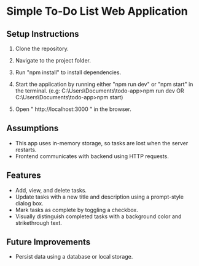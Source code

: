 # Simple To-Do List Web Application 

## Setup Instructions

1. Clone the repository.
2. Navigate to the project folder.
3. Run "npm install" to install dependencies.
4. Start the application by running either "npm run dev" or "npm start" in the terminal.
                (e.g: C:\Users\Documents\todo-app>npm run dev OR C:\Users\Documents\todo-app>npm start)
   
6. Open " http://localhost:3000 " in the browser.

## Assumptions
- This app uses in-memory storage, so tasks are lost when the server restarts.
- Frontend communicates with backend using HTTP requests.

## Features
- Add, view, and delete tasks.
- Update tasks with a new title and description using a prompt-style dialog box.
- Mark tasks as complete by toggling a checkbox.
- Visually distinguish completed tasks with a background color and strikethrough text.


## Future Improvements
- Persist data using a database or local storage.
